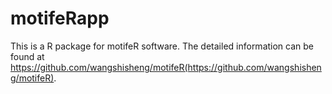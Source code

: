 # motifeRapp
This is a R package for motifeR software. The detailed information can be found at https://github.com/wangshisheng/motifeR(https://github.com/wangshisheng/motifeR).
